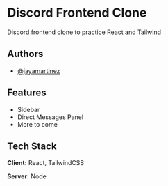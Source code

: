 # Discord Frontend Clone

Discord frontend clone to practice React and Tailwind


## Authors

- [@jayamartinez](https://www.github.com/jayamartinez)


## Features

- Sidebar
- Direct Messages Panel
- More to come


## Tech Stack

**Client:** React, TailwindCSS

**Server:** Node

